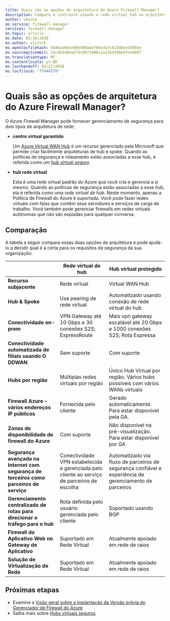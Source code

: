 ```yaml
---
title: Quais são as opções de arquitetura do Azure Firewall Manager?
description: Compare e contraste usando a rede virtual hub ou arquiteturas de hub virtual seguras com o Azure Firewall Manager.
author: vhorne
ms.service: firewall-manager
services: firewall-manager
ms.topic: article
ms.date: 02/18/2020
ms.author: victorh
ms.openlocfilehash: b946a360ced05500a4ef89cda7c623d8ae16658e
ms.sourcegitcommit: 2ec4b3d0bad7dc0071400c2a2264399e4fe34897
ms.translationtype: MT
ms.contentlocale: pt-BR
ms.lasthandoff: 03/27/2020
ms.locfileid: "77444570"
---
```

# <a name="what-are-the-azure-firewall-manager-architecture-options"></a>Quais são as opções de arquitetura do Azure Firewall Manager?

O Azure Firewall Manager pode fornecer gerenciamento de segurança para dois tipos de arquitetura de rede:

- **centro virtual garantido**

   Um [Azure Virtual WAN Hub](../virtual-wan/virtual-wan-about.md#resources) é um recurso gerenciado pela Microsoft que permite criar facilmente arquiteturas de hub e spoke. Quando as políticas de segurança e roteamento estão associadas a esse hub, é referida como um *[hub virtual seguro](secured-virtual-hub.md)*. 
- **hub rede virtual**

   Esta é uma rede virtual padrão do Azure que você cria e gerencia a si mesmo. Quando as políticas de segurança estão associadas a esse hub, ela é referida como uma *rede virtual de hub*. Neste momento, apenas a Política de Firewall do Azure é suportada. Você pode fazer redes virtuais com falas que contêm seus servidores e serviços de carga de trabalho. Você também pode gerenciar firewalls em redes virtuais autônomas que não são espiadas para qualquer conversa.

## <a name="comparison"></a>Comparação

A tabela a seguir compara essas duas opções de arquitetura e pode ajudá-lo a decidir qual é a certa para os requisitos de segurança da sua organização:


|  |**Rede virtual de hub**|**Hub virtual protegido**  |
|---------|---------|---------|
|**Recurso subjacente**     |Rede virtual|Virtual WAN Hub|
|**Hub & Spoke**     |Usa peering de rede virtual|Automatizado usando conexão de rede virtual do hub|
|**Conectividade on-prem**     |VPN Gateway até 10 Gbps e 30 conexões S2S; ExpressRoute|Mais vpn gateway escalável até 20 Gbps e 1000 conexões S2S; Rota Expressa|
|**Conectividade automatizada de filiais usando O DDWAN**      |Sem suporte|Com suporte|
|**Hubs por região**     |Múltiplas redes virtuais por região|Único Hub Virtual por região. Vários hubs possíveis com vários WANs virtuais|
|**Firewall Azure – vários endereços IP públicos**      |Fornecida pelo cliente|Gerado automaticamente. Para estar disponível pela GA.|
|**Zonas de disponibilidade de firewall do Azure**     |Com suporte|Não disponível na pré-visualização. Para estar disponível por GA|
|**Segurança avançada na Internet com segurança de terceiros como parceiros de serviço**     |Conectividade VPN estabelecida e gerenciada pelo cliente ao serviço de parceiros de escolha|Automatizado via fluxo de parceiros de segurança confiável e experiência de gerenciamento de parceiros|
|**Gerenciamento centralizado de rotas para direcionar o tráfego para o hub**     |Rota definida pelo usuário gerenciada pelo cliente|Suportado usando BGP|
|**Firewall do Aplicativo Web no Gateway de Aplicativo** |Suportado em Rede Virtual|Atualmente apoiado em rede de raios|
|**Solução de Virtualização de Rede**|Suportado em Rede Virtual|Atualmente apoiado em rede de raios|

## <a name="next-steps"></a>Próximas etapas

- Examine a [Visão geral sobre a implantação da Versão prévia do Gerenciador de Firewall do Azure](deployment-overview.md)
- Saiba mais sobre [Hubs virtuais seguros](secured-virtual-hub.md).